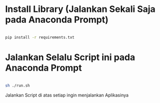 # Install Library (Jalankan Sekali Saja pada Anaconda Prompt)
```bash

pip install -r requirements.txt

```

# Jalankan Selalu Script ini pada Anaconda Prompt
```bash

sh ./run.sh

```

Jalankan Script di atas setiap ingin menjalankan Aplikasinya